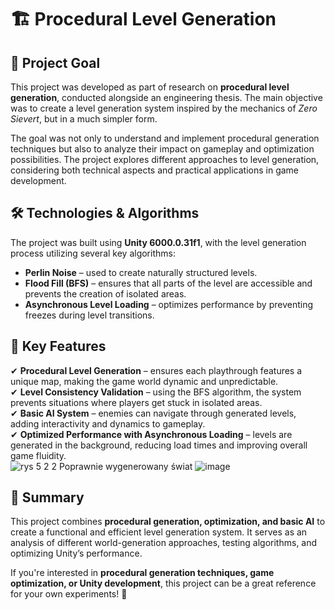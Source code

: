 # 🏗️ Procedural Level Generation  

## 🎯 Project Goal  
This project was developed as part of research on **procedural level generation**, conducted alongside an engineering thesis. The main objective was to create a level generation system inspired by the mechanics of *Zero Sievert*, but in a much simpler form.  

The goal was not only to understand and implement procedural generation techniques but also to analyze their impact on gameplay and optimization possibilities. The project explores different approaches to level generation, considering both technical aspects and practical applications in game development.  

## 🛠️ Technologies & Algorithms  
The project was built using **Unity 6000.0.31f1**, with the level generation process utilizing several key algorithms:  

- **Perlin Noise** – used to create naturally structured levels.  
- **Flood Fill (BFS)** – ensures that all parts of the level are accessible and prevents the creation of isolated areas.  
- **Asynchronous Level Loading** – optimizes performance by preventing freezes during level transitions.  

## 🧠 Key Features  
✔ **Procedural Level Generation** – ensures each playthrough features a unique map, making the game world dynamic and unpredictable.  
✔ **Level Consistency Validation** – using the BFS algorithm, the system prevents situations where players get stuck in isolated areas.  
✔ **Basic AI System** – enemies can navigate through generated levels, adding interactivity and dynamics to gameplay.  
✔ **Optimized Performance with Asynchronous Loading** – levels are generated in the background, reducing load times and improving overall game fluidity.  
![rys  5 2 2 Poprawnie wygenerowany świat](https://github.com/user-attachments/assets/c33ef40a-0ba5-460a-93f5-27c1a78cb290)
![image](https://github.com/user-attachments/assets/298bb899-5219-4e3a-a23d-d7674c12a4aa)

## 🌟 Summary  
This project combines **procedural generation, optimization, and basic AI** to create a functional and efficient level generation system. It serves as an analysis of different world-generation approaches, testing algorithms, and optimizing Unity’s performance.  

If you're interested in **procedural generation techniques, game optimization, or Unity development**, this project can be a great reference for your own experiments! 🚀
